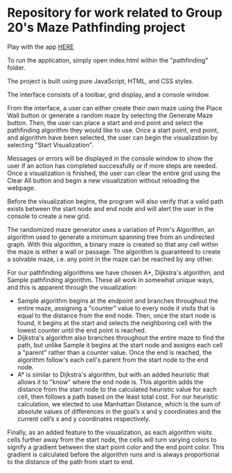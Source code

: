 # Repository for work related to Group 20's Maze Pathfinding project

Play with the app [HERE](https://www.mvandewille.com/pathfinding/index.html#)

To run the application, simply open index.html within the "pathfinding" folder.

The project is built using pure JavaScript, HTML, and CSS styles.

The interface consists of a toolbar, grid display, and a console window.

From the interface, a user can either create their own maze using the Place Wall button or generate a random maze by selecting the Generate Maze button.
Then, the user can place a start and end point and select the pathfinding algorithm they would like to use. Once a start point, end point, and algorithm have been selected, the user can begin the visualization by selecting "Start Visualization". 

Messages or errors will be displayed in the console window to show the user if an action has completed successfully or if more steps are needed. Once a visualization is finished, the user can clear the entire grid using the Clear All button and begin a new visualization without reloading the webpage.

Before the visualization begins, the program will also verify that a valid path exists between the start node and end node and will alert the user in the console to create a new grid.

The randomized maze generator uses a variation of Prim's Algorithm, an algorithm used to generate a minimum spanning tree from an undirected graph. With this algorithm,
a binary maze is created so that any cell within the maze is either a wall or passage. The algorithm is guaranteed to create a solvable maze, i.e. any point in the maze can be reached by any other.

For our pathfinding algorithms we have chosen A*, Dijkstra's algorithm, and Sample pathfinding algorithm. These all work in somewhat unique ways, and this is apparent through the visualization:

 - Sample algorithm begins at the endpoint and branches throughout the entire maze, assigning a "counter" value to every node it visits that is equal to the distance from the end node. Then, once the start node is found, it begins at the start and selects the neighboring cell with the lowest counter until the end point is reached.
 - Dijkstra's algorithm also branches throughout the entire maze to find the path, but unlike Sample it begins at the start node and assigns each cell a "parent" rather than a counter value. Once the end is reached, the algorithm follow's each cell's parent from the start node to the end node.
 - A* is similar to Dijkstra's algorithm, but with an added heuristic that allows it to "know" where the end node is. This algoritm adds the distance from the start node to the calculated heuristic value for each cell, then follows a path based on the least total cost. For our heuristic calculation, we elected to use Manhattan Distance, which is the sum of absolute values of differences in the goal’s x and y coordinates and the current cell’s x and y coordinates respectively.

Finally, as an added feature to the visualization, as each algorithm visits cells further away from the start node, the cells will turn varying colors to signify a gradient between the start point color and the end point color.
This gradient is calculated before the algorithm runs and is always proportional to the distance of the path from start to end.
